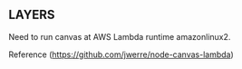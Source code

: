 ## LAYERS

Need to run canvas at AWS Lambda runtime amazonlinux2.

Reference (https://github.com/jwerre/node-canvas-lambda)